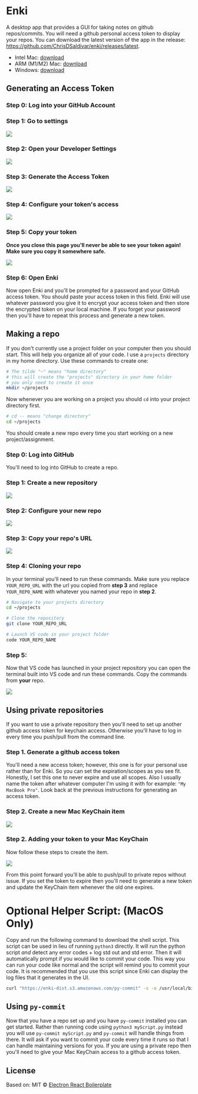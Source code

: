 # Enki

A desktop app that provides a GUI for taking notes on github repos/commits. You will need a github personal access token to display your repos. You can download the latest version of the app in the release: https://github.com/ChrisDSaldivar/enki/releases/latest.

- Intel Mac: [download](https://github.com/ChrisDSaldivar/enki/releases/download/v1.0.7/Enki-1.0.7.dmg)
- ARM (M1/M2) Mac: [download](https://github.com/ChrisDSaldivar/enki/releases/download/v1.0.7/Enki-1.0.7.dmg)
- Windows: [download](https://github.com/ChrisDSaldivar/enki/releases/download/v1.0.7/Enki-Setup-1.0.7.exe)

## Generating an Access Token

### Step 0: Log into your GitHub Account

### Step 1: Go to settings
![](./instructions/pst-step1.png)

### Step 2: Open your Developer Settings
![](./instructions/pst-step2.png)

### Step 3: Generate the Access Token
![](./instructions/pst-step3.png)

### Step 4: Configure your token's access
![](./instructions/pst-step4.png)

### Step 5: Copy your token

**Once you close this page you'll never be able to see your token again! Make sure you copy it somewhere safe.**

![](./instructions/pst-step5.png)

### Step 6: Open Enki

Now open Enki and you'll be prompted for a password and your GitHub access token. You should paste your access token in this field. Enki will use whatever password you give it to encrypt your access token and then store the encrypted token on your local machine. If you forget your password then you'll have to repeat this process and generate a new token.

## Making a repo

If you don't currently use a project folder on your computer then you should start. This will help you organize all of your code. I use a `projects` directory in my home directory. Use these commands to create one:

```sh
# The tilde "~" means "home directory"
# this will create the "projects" directory in your home folder
# you only need to create it once
mkdir ~/projects
```

Now whenever you are working on a project you should `cd` into your project directory first.

```sh
# cd -- means "change directory" 
cd ~/projects
```

You should create a new repo every time you start working on a new project/assignment. 

### Step 0: Log into GitHub

You'll need to log into GitHub to create a repo.

### Step 1: Create a new repository
![](./instructions/make_repo-step1.png)

### Step 2: Configure your new repo
![](./instructions/make_repo-step2.png)

### Step 3: Copy your repo's URL
![](./instructions/make_repo-step3.png)

### Step 4: Cloning your repo

In your terminal you'll need to run these commands. Make sure you replace `YOUR_REPO_URL` with the url you copied from **step 3** and replace `YOUR_REPO_NAME` with whatever you named your repo in **step 2**.

```sh
# Navigate to your projects directory
cd ~/projects

# Clone the repository
git clone YOUR_REPO_URL

# Launch VS code in your project folder
code YOUR_REPO_NAME
```

### Step 5: 

Now that VS code has launched in your project repository you can open the terminal built into VS code and run these commands. Copy the commands from **your** repo.

![](./instructions/make_repo-step5.png)

## Using private repositories

If you want to use a private repository then you'll need to set up another github access token for keychain access. Otherwise you'll have to log in every time you push/pull from the command line.

### Step 1. Generate a github access token

You'll need a new access token; however, this one is for your personal use rather than for Enki. So you can set the expiration/scopes as you see fit. Honestly, I set this one to never expire and use all scopes. Also I usually name the token after whatever computer I'm using it with for example: `"My MacBook Pro"`. Look back at the previous instructions for generating an access token.

### Step 2. Create a new Mac KeyChain item
![](./instructions/add_ga_keychain-step1.png)

### Step 2. Adding your token to your Mac KeyChain
Now follow these steps to create the item.

![](./instructions/add_ga_keychain-step2.png)

From this point forward you'll be able to push/pull to private repos without issue. If you set the token to expire then you'll need to generate a new token and update the KeyChain item whenever the old one expires. 

# Optional Helper Script: (MacOS Only)

Copy and run the following command to download the shell script. This script can be used in lieu of running `python3` directly. It will run the python script *and* detect any error codes + log std out and std error. Then it will automatically prompt if you would like to commit your code. This way you can run your code like normal and the script will remind you to commit your code. It is recommended that you use this script since Enki can display the log files that it generates in the UI.

```sh
curl "https://enki-dist.s3.amazonaws.com/py-commit" -s -o /usr/local/bin/py-commit && chmod +x /usr/local/bin/py-commit
```


## Using `py-commit`

Now that you have a repo set up and you have `py-commit` installed you can get started. Rather than running code using `python3 myScript.py` instead you will use `py-commit myScript.py` and `py-commit` will handle things from there. It will ask if you want to commit your code every time it runs so that I can handle maintaining versions for you. If you are using a private repo then you'll need to give your Mac KeyChain access to a github access token. 

## License

Based on:
MIT © [Electron React Boilerplate](https://github.com/electron-react-boilerplate)

